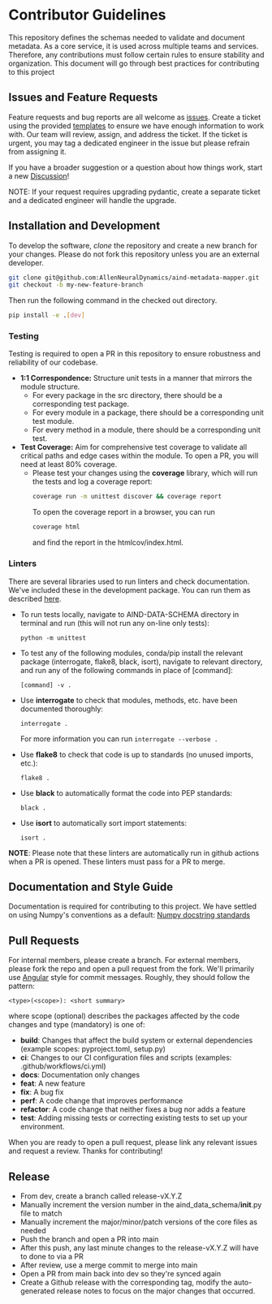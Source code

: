 # Contributor Guidelines
This repository defines the schemas needed to validate and document metadata. As a core service, it is used across multiple teams and services. Therefore, any contributions must follow certain rules to ensure stability and organization.
This document will go through best practices for contributing to this project

## Issues and Feature Requests
Feature requests and bug reports are all welcome as [issues](https://github.com/AllenNeuralDynamics/aind-data-schema/issues). Create a ticket using the provided [templates](https://github.com/AllenNeuralDynamics/aind-metadata-mapper/issues/new/choose) to ensure we have enough information to work with.
Our team will review, assign, and address the ticket. If the ticket is urgent, you may tag a dedicated engineer in the issue but please refrain from assigning it.

If you have a broader suggestion or a question about how things work, start a new [Discussion](https://github.com/AllenNeuralDynamics/aind-data-schema/discussions)!

NOTE: If your request requires upgrading pydantic, create a separate ticket and a dedicated engineer will handle the upgrade.

## Installation and Development
To develop the software, *clone* the repository and create a new branch for your changes.
Please do not fork this repository unless you are an external developer.
```bash
git clone git@github.com:AllenNeuralDynamics/aind-metadata-mapper.git
git checkout -b my-new-feature-branch
``` 
Then run the following command in the checked out directory. 
```bash
pip install -e .[dev]
```

### Testing
Testing is required to open a PR in this repository to ensure robustness and reliability of our codebase.
- **1:1 Correspondence:** Structure unit tests in a manner that mirrors the module structure. 
  - For every package in the src directory, there should be a corresponding test package.
  - For every module in a package, there should be a corresponding unit test module.
  - For every method in a module, there should be a corresponding unit test.
- **Test Coverage:** Aim for comprehensive test coverage to validate all critical paths and edge cases within the module. To open a PR, you will need at least 80% coverage. 
  - Please test your changes using the **coverage** library, which will run the tests and log a coverage report:
    ```bash
    coverage run -m unittest discover && coverage report
    ```
    To open the coverage report in a browser, you can run
    ```bash
    coverage html
    ```
    and find the report in the htmlcov/index.html.

### Linters
There are several libraries used to run linters and check documentation. We've included these in the development package. You can run them as described [here](https://github.com/AllenNeuralDynamics/aind-metadata-mapper/blob/main/README.md#linters-and-testing).

- To run tests locally, navigate to AIND-DATA-SCHEMA directory in terminal and run (this will not run any on-line only tests):

  ```
  python -m unittest
  ```
- To test any of the following modules, conda/pip install the relevant package (interrogate, flake8, black, isort), navigate to relevant directory, and run any of the following commands in place of [command]:

  ```
  [command] -v . 
  ```

- Use **interrogate** to check that modules, methods, etc. have been documented thoroughly:

  ```
  interrogate .
  ```
  For more information you can run
  ```interrogate --verbose .```

- Use **flake8** to check that code is up to standards (no unused imports, etc.):

  ```
  flake8 .
  ```

- Use **black** to automatically format the code into PEP standards:

  ```
  black .
  ```

- Use **isort** to automatically sort import statements:
  
  ```
  isort .
  ```
**NOTE**: Please note that these linters are automatically run in github actions when a PR is opened. These linters must pass for a PR to merge. 

## Documentation and Style Guide
Documentation is required for contributing to this project. We have settled on using Numpy's conventions as a default: [Numpy docstring standards](https://numpydoc.readthedocs.io/en/latest/format.html)


## Pull Requests
For internal members, please create a branch. For external members, please fork the repo and open a pull request from the fork. We'll primarily use [Angular](https://github.com/angular/angular/blob/main/CONTRIBUTING.md#commit) style for commit messages. Roughly, they should follow the pattern:
```
<type>(<scope>): <short summary>
```

where scope (optional) describes the packages affected by the code changes and type (mandatory) is one of:

- **build**: Changes that affect the build system or external dependencies (example scopes: pyproject.toml, setup.py)
- **ci**: Changes to our CI configuration files and scripts (examples: .github/workflows/ci.yml)
- **docs**: Documentation only changes
- **feat**: A new feature
- **fix**: A bug fix
- **perf**: A code change that improves performance
- **refactor**: A code change that neither fixes a bug nor adds a feature
- **test**: Adding missing tests or correcting existing tests
to set up your environment.

When you are ready to open a pull request, please link any relevant issues and request a review. Thanks for contributing!

## Release

- From dev, create a branch called release-vX.Y.Z
- Manually increment the version number in the aind_data_schema/__init__.py file to match
- Manually increment the major/minor/patch versions of the core files as needed
- Push the branch and open a PR into main
- After this push, any last minute changes to the release-vX.Y.Z will have to done to via a PR
- After review, use a merge commit to merge into main
- Open a PR from main back into dev so they're synced again
- Create a Github release with the corresponding tag, modify the auto-generated release notes to focus on the major changes that occurred.
